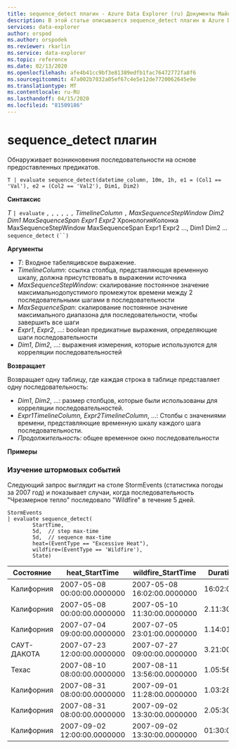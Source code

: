 ```yaml
---
title: sequence_detect плагин - Azure Data Explorer (ru) Документы Майкрософт
description: В этой статье описывается sequence_detect плагин в Azure Data Explorer.
services: data-explorer
author: orspod
ms.author: orspodek
ms.reviewer: rkarlin
ms.service: data-explorer
ms.topic: reference
ms.date: 02/13/2020
ms.openlocfilehash: afe4b41cc9bf3e81389edfb1fac76472772fa8f6
ms.sourcegitcommit: 47a002b7032a05ef67c4e5e12de7720062645e9e
ms.translationtype: MT
ms.contentlocale: ru-RU
ms.lasthandoff: 04/15/2020
ms.locfileid: "81509186"
---
```

# <a name="sequence_detect-plugin"></a>sequence_detect плагин

Обнаруживает возникновения последовательности на основе предоставленных предикатов.

```kusto
T | evaluate sequence_detect(datetime_column, 10m, 1h, e1 = (Col1 == 'Val'), e2 = (Col2 == 'Val2'), Dim1, Dim2)
```

**Синтаксис**

*T* `| evaluate` `,` `,` `,` `,` `,` `,` *TimelineColumn* `,` *MaxSequenceStepWindow* *Dim2* *Dim1* *MaxSequenceSpan* *Expr1* *Expr2* ХронологияКолонка MaxSequenceStepWindow MaxSequenceSpan Expr1 Expr2 ..., Dim1 Dim2 ... `sequence_detect` `(``)`

**Аргументы**

* *T*: Входное табеляцивское выражение.
* *TimelineColumn*: ссылка столбца, представляющая временную шкалу, должна присутствовать в выражении источника
* *MaxSequenceStepWindow:* скалирование постоянное значение максимальнодопустимого промежуток времени между 2 последовательными шагами в последовательности
* *MaxSequenceSpan*: скалирование постоянное значение максимального диапазона для последовательности, чтобы завершить все шаги
* *Expr1*, *Expr2*, ...: boolean предикатные выражения, определяющие шаги последовательности
* *Dim1*, *Dim2*, ...: выражения измерения, которые используются для корреляции последовательностей

**Возвращает**

Возвращает одну таблицу, где каждая строка в таблице представляет одну последовательность:

* *Dim1*, *Dim2*, ...: размер столбцов, которые были использованы для корреляции последовательностей.
* *Expr1*_*TimelineColumn*, *Expr2*_*TimelineColumn*, ...: Столбы с значениями времени, представляющие временную шкалу каждого шага последовательности.
* *Продолжительность*: общее временное окно последовательности

**Примеры**

### <a name="exploring-storm-events"></a>Изучение штормовых событий 

Следующий запрос выглядит на столе StormEvents (статистика погоды за 2007 год) и показывает случаи, когда последовательность "Чрезмерное тепло" последовало "Wildfire" в течение 5 дней.

```kusto
StormEvents
| evaluate sequence_detect(
        StartTime,
        5d,  // step max-time
        5d,  // sequence max-time
        heat=(EventType == "Excessive Heat"), 
        wildfire=(EventType == 'Wildfire'), 
        State)
```

|Состояние|heat_StartTime|wildfire_StartTime|Duration|
|---|---|---|---|
|Калифорния|2007-05-08 00:00:00.0000000|2007-05-08 16:02:00.0000000|16:02:00|
|Калифорния|2007-05-08 00:00:00.0000000|2007-05-10 11:30:00.0000000|2.11:30:00|
|Калифорния|2007-07-04 09:00:00.0000000|2007-07-05 23:01:00.0000000|1.14:01:00|
|САУТ-ДАКОТА|2007-07-23 12:00:00.0000000|2007-07-27 09:00:00.0000000|3.21:00:00|
|Техас|2007-08-10 08:00:00.0000000|2007-08-11 13:56:00.0000000|1.05:56:00|
|Калифорния|2007-08-31 08:00:00.0000000|2007-09-01 11:28:00.0000000|1.03:28:00|
|Калифорния|2007-08-31 08:00:00.0000000|2007-09-02 13:30:00.0000000|2.05:30:00|
|Калифорния|2007-09-02 12:00:00.0000000|2007-09-02 13:30:00.0000000|01:30:00|